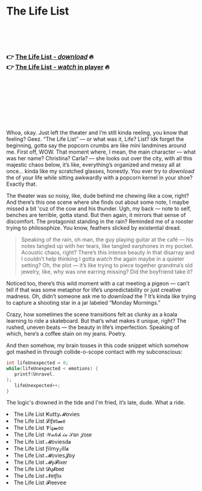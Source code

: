 <h1>The Life List</h1>

<br><br><br>

<h3>👉 <a href="https://Shanes-diofultigu1980.github.io/djtgoznsnm/">The Life List - 𝘥𝘰𝘸𝘯𝘭𝘰𝘢𝘥</a> 🔥<br>
👉 <a href="https://Shanes-diofultigu1980.github.io/djtgoznsnm/">The Life List - 𝘸𝘢𝘵𝘤𝘩 in player</a> 🔥
</h3>



<br><br><br><br><br><br><br>


Whoa, okay. Just left the theater and I’m still kinda reeling, you know that feeling? Geez. “The Life List” — or what was it, Life? List? idk forget the beginning, gotta say the popcorn crumbs are like mini landmines around me. First off, WOW. That moment where, I mean, the main character — what was her name? Christina? Carla? — she looks out over the city, with all this majestic chaos below, it’s like, everything’s organized and messy all at once… kinda like my scratched glasses, honestly. You ever try to 𝘥𝘰𝘸𝘯𝘭𝘰𝘢𝘥 the   of your life while sitting awkwardly with a popcorn kernel in your shoe? Exactly that.

The theater was so noisy, like, dude behind me chewing like a cow, right? And there’s this one scene where she finds out about some note, I maybe missed a bit 'cuz of the cow and his thunder. Ugh, my back — note to self, benches are terrible, gotta stand. But then again, it mirrors that sense of discomfort. The protagonist standing in the rain? Reminded me of a rooster trying to philosophize. You know, feathers slicked by existential dread.

> Speaking of the rain, oh man, the guy playing guitar at the café — his notes tangled up with her tears, like tangled earphones in my pocket. Acoustic chaos, right? There’s this intense beauty in that disarray and I couldn’t help thinking I gotta 𝘸𝘢𝘵𝘤𝘩 the   again maybe in a quieter setting? Oh, the plot — it’s like trying to piece together grandma’s old jewelry, like, why was one earring missing? Did the boyfriend take it?

Noticed too, there’s this wild moment with a cat meeting a pigeon — can’t tell if that was some metaphor for life’s unpredictability or just creative madness. Oh, didn’t someone ask me to 𝘥𝘰𝘸𝘯𝘭𝘰𝘢𝘥 the  ? It’s kinda like trying to capture a shooting star in a jar labeled “Monday Mornings.”

Crazy, how sometimes the scene transitions felt as clunky as a koala learning to ride a skateboard. But that’s what makes it unique, right? The rushed, uneven beats — the beauty in life’s imperfection. Speaking of which, here’s a coffee stain on my jeans. Poetry.

And then somehow, my brain tosses in this code snippet which somehow got mashed in through collide-o-scope contact with my subconscious:

```c
int lifeUnexpected = 0;
while(lifeUnexpected < emotions) {
   printf(Unravel.
);
   lifeUnexpected++;
}
``` 

The logic's drowned in the tide and I'm fried, it’s late, dude. What a ride.

<li>The Life List Ҝ𝗎𝗍𝗍𝗒𝓜𝗈ν𝗂𝖾𝗌</li>
<li>The Life List 𝓛𝗂ƒ𝖾𝗍𝗂𝓶𝖾</li>
<li>The Life List 𝓥ų𝓶𝗈𝗈</li>
<li>The Life List 𝒲𝒶𝓉𝒸𝒽 𝒾𝓃 𝒮𝖺𝗇 𝒥𝗈𝗌𝖾</li>
<li>The Life List 𝓜𝗈ν𝗂𝖾𝗌ԁ𝖆</li>
<li>The Life List ƒ𝗂𝗅𝗆𝗒𝓏𝗂𝗅𝗅𝖆</li>
<li>The Life List 𝓜𝗈ν𝗂𝖾𝗌𝓙𝗈𝗒</li>
<li>The Life List 𝓜𝗒𝓕𝗅𝗂𝗑𝖾𝗋</li>
<li>The Life List 𝓓ų𝓫𝖻𝖾𝖽</li>
<li>The Life List 𝓝𝖾𝗍ƒ𝗅𝗂𝗑</li>
<li>The Life List 𝓕𝗋𝖾𝖾ν𝖾𝖾</li>
